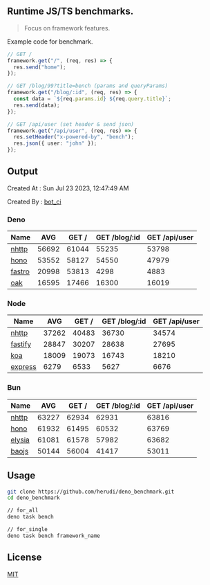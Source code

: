 ## Runtime JS/TS benchmarks.

> Focus on framework features.

Example code for benchmark.
```ts
// GET /
framework.get("/", (req, res) => {
  res.send("home");
});

// GET /blog/99?title=bench (params and queryParams)
framework.get("/blog/:id", (req, res) => {
  const data = `${req.params.id} ${req.query.title}`;
  res.send(data);
});

// GET /api/user (set header & send json)
framework.get("/api/user", (req, res) => {
  res.setHeader("x-powered-by", "bench");
  res.json({ user: "john" });
});
```

## Output
Created At : Sun Jul 23 2023, 12:47:49 AM

Created By : [bot_ci](https://github.com/herudi/deno_benchmarks/commits?author=github-actions%5Bbot%5D)


### Deno
|Name|AVG|GET /|GET /blog/:id|GET /api/user|
|----|----|----|----|----|
|[nhttp](https://github.com/nhttp/nhttp)|56692|61044|55235|53798|
|[hono](https://github.com/honojs/hono)|53552|58127|54550|47979|
|[fastro](https://github.com/fastrodev/fastro)|20998|53813|4298|4883|
|[oak](https://github.com/oakserver/oak)|16595|17466|16300|16019|
  


### Node
|Name|AVG|GET /|GET /blog/:id|GET /api/user|
|----|----|----|----|----|
|[nhttp](https://github.com/nhttp/nhttp)|37262|40483|36730|34574|
|[fastify](https://github.com/fastify/fastify)|28847|30207|28638|27695|
|[koa](https://github.com/koajs/koa)|18009|19073|16743|18210|
|[express](https://github.com/expressjs/express)|6279|6533|5627|6676|
  


### Bun
|Name|AVG|GET /|GET /blog/:id|GET /api/user|
|----|----|----|----|----|
|[nhttp](https://github.com/nhttp/nhttp)|63227|62934|62931|63816|
|[hono](https://github.com/honojs/hono)|61932|61495|60532|63769|
|[elysia](https://github.com/elysiajs/elysia)|61081|61578|57982|63682|
|[baojs](https://github.com/mattreid1/baojs)|50144|56004|41417|53011|
  



## Usage

```bash
git clone https://github.com/herudi/deno_benchmark.git
cd deno_benchmark

// for_all
deno task bench

// for_single
deno task bench framework_name
```

## License

[MIT](LICENSE)


